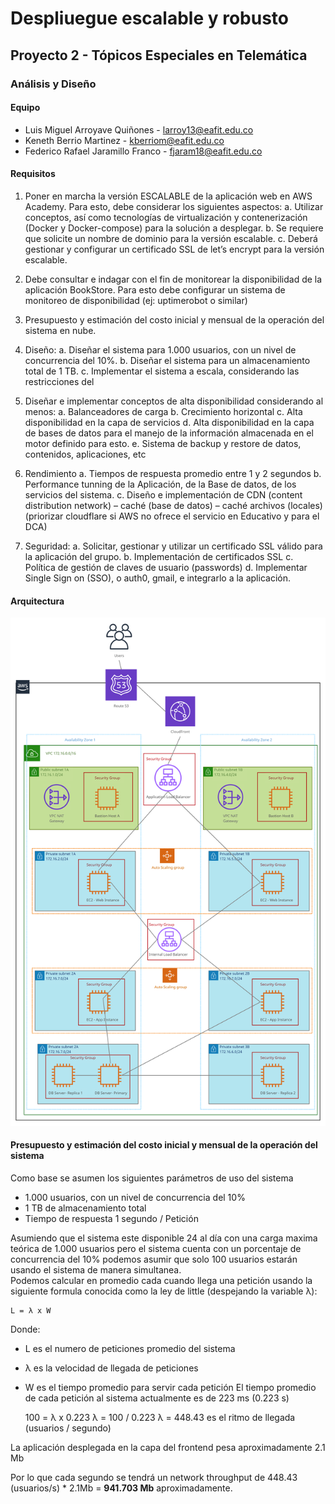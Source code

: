 # Despliuegue escalable y robusto

## Proyecto 2 - Tópicos Especiales en Telemática

### Análisis y Diseño

#### Equipo

-   Luis Miguel Arroyave Quiñones - larroy13@eafit.edu.co
-   Keneth Berrio Martinez - kberriom@eafit.edu.co
-   Federico Rafael Jaramillo Franco - fjaram18@eafit.edu.co

#### Requisitos

1. Poner en marcha la versión ESCALABLE de la aplicación web en AWS Academy. Para esto,
   debe considerar los siguientes aspectos:
   a. Utilizar conceptos, así como tecnologías de virtualización y contenerización (Docker
   y Docker-compose) para la solución a desplegar.
   b. Se requiere que solicite un nombre de dominio para la versión escalable.
   c. Deberá gestionar y configurar un certificado SSL de let’s encrypt para la versión
   escalable.

2. Debe consultar e indagar con el fin de monitorear la disponibilidad de la aplicación
   BookStore. Para esto debe configurar un sistema de monitoreo de disponibilidad (ej:
   uptimerobot o similar)
3. Presupuesto y estimación del costo inicial y mensual de la operación del sistema en nube.

4. Diseño:
   a. Diseñar el sistema para 1.000 usuarios, con un nivel de concurrencia del 10%.
   b. Diseñar el sistema para un almacenamiento total de 1 TB.
   c. Implementar el sistema a escala, considerando las restricciones del

5. Diseñar e implementar conceptos de alta disponibilidad considerando al menos:
   a. Balanceadores de carga
   b. Crecimiento horizontal
   c. Alta disponibilidad en la capa de servicios
   d. Alta disponibilidad en la capa de bases de datos para el manejo de la información
   almacenada en el motor definido para esto.
   e. Sistema de backup y restore de datos, contenidos, aplicaciones, etc

6. Rendimiento
   a. Tiempos de respuesta promedio entre 1 y 2 segundos
   b. Performance tunning de la Aplicación, de la Base de datos, de los servicios del
   sistema.
   c. Diseño e implementación de CDN (content distribution network) – caché (base de
   datos) – caché archivos (locales) (priorizar cloudflare si AWS no ofrece el servicio en
   Educativo y para el DCA)
7. Seguridad:
   a. Solicitar, gestionar y utilizar un certificado SSL válido para la aplicación del grupo.
   b. Implementación de certificados SSL
   c. Política de gestión de claves de usuario (passwords)
   d. Implementar Single Sign on (SSO), o auth0, gmail, e integrarlo a la aplicación.

#### Arquitectura
![alt text](https://raw.githubusercontent.com/DoctorEaker/bookstore/main/images/arch.png)


#### Presupuesto y estimación del costo inicial y mensual de la operación del sistema
 Como base se asumen los siguientes parámetros de uso del sistema 
 
 - 1.000 usuarios, con un nivel de concurrencia del 10%
 - 1 TB de almacenamiento total
 - Tiempo de respuesta 1 segundo / Petición

Asumiendo que el sistema este disponible 24 al día con una carga maxima teórica de 1.000 usuarios pero el sistema cuenta con un porcentaje de concurrencia del 10% podemos asumir que solo 100 usuarios estarán usando el sistema de manera simultanea.  
Podemos calcular en promedio cada cuando llega una petición usando la siguiente formula conocida como la ley de little (despejando la variable λ):

    L = λ x W
Donde:
- L es el numero de peticiones promedio del sistema
- λ es la velocidad de llegada de peticiones
- W es el tiempo promedio para servir cada petición
El tiempo promedio de cada petición al sistema actualmente es de 223 ms (0.223 s)

    100 = λ x 0.223 
    λ = 100 / 0.223
    λ = 448.43 es el ritmo de llegada (usuarios / segundo)
    
La aplicación desplegada en la capa del frontend pesa aproximadamente 2.1 Mb

Por lo que cada segundo se tendrá un network throughput de 448.43 (usuarios/s) * 2.1Mb = **941.703 Mb** aproximadamente.

